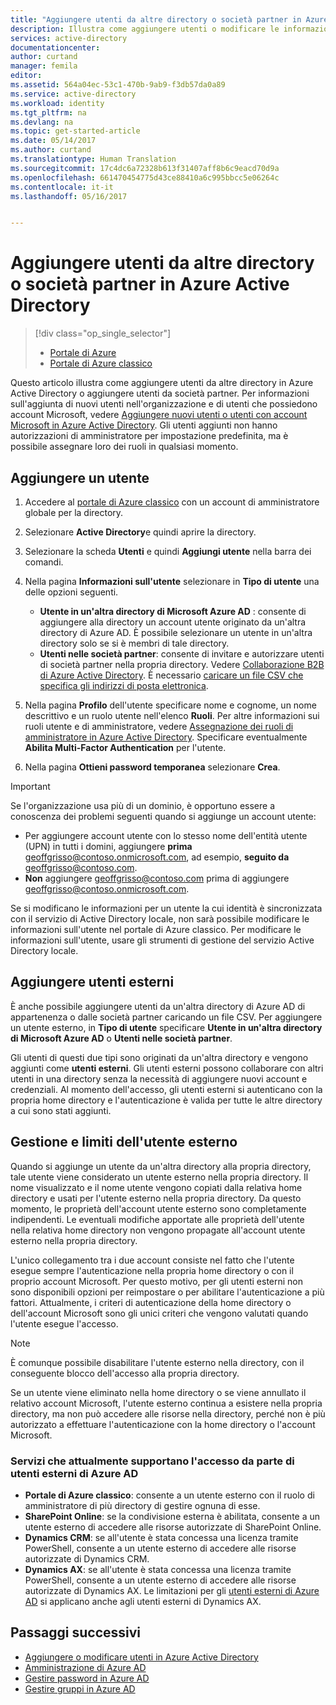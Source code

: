 ```yaml
---
title: "Aggiungere utenti da altre directory o società partner in Azure Active Directory | Documentazione Microsoft"
description: Illustra come aggiungere utenti o modificare le informazioni sugli utenti in Azure Active Directory, inclusi gli utenti esterni e guest.
services: active-directory
documentationcenter: 
author: curtand
manager: femila
editor: 
ms.assetid: 564a04ec-53c1-470b-9ab9-f3db57da0a89
ms.service: active-directory
ms.workload: identity
ms.tgt_pltfrm: na
ms.devlang: na
ms.topic: get-started-article
ms.date: 05/14/2017
ms.author: curtand
ms.translationtype: Human Translation
ms.sourcegitcommit: 17c4dc6a72328b613f31407aff8b6c9eacd70d9a
ms.openlocfilehash: 661470454775d43ce88410a6c995bbcc5e06264c
ms.contentlocale: it-it
ms.lasthandoff: 05/16/2017


---
```

# <a name="add-users-from-other-directories-or-partner-companies-in-azure-active-directory"></a>Aggiungere utenti da altre directory o società partner in Azure Active Directory
> [!div class="op_single_selector"]
> * [Portale di Azure](active-directory-users-create-external-azure-portal.md )
> * [Portale di Azure classico](active-directory-create-users-external.md)
>
>

Questo articolo illustra come aggiungere utenti da altre directory in Azure Active Directory o aggiungere utenti da società partner. Per informazioni sull'aggiunta di nuovi utenti nell'organizzazione e di utenti che possiedono account Microsoft, vedere [Aggiungere nuovi utenti o utenti con account Microsoft in Azure Active Directory](active-directory-create-users.md). Gli utenti aggiunti non hanno autorizzazioni di amministratore per impostazione predefinita, ma è possibile assegnare loro dei ruoli in qualsiasi momento.

## <a name="add-a-user"></a>Aggiungere un utente
1. Accedere al [portale di Azure classico](https://manage.windowsazure.com) con un account di amministratore globale per la directory.
2. Selezionare **Active Directory**e quindi aprire la directory.
3. Selezionare la scheda **Utenti** e quindi **Aggiungi utente** nella barra dei comandi.
4. Nella pagina **Informazioni sull'utente** selezionare in **Tipo di utente** una delle opzioni seguenti.

   * **Utente in un'altra directory di Microsoft Azure AD** : consente di aggiungere alla directory un account utente originato da un'altra directory di Azure AD. È possibile selezionare un utente in un'altra directory solo se si è membri di tale directory.
   * **Utenti nelle società partner**: consente di invitare e autorizzare utenti di società partner nella propria directory. Vedere [Collaborazione B2B di Azure Active Directory](active-directory-b2b-what-is-azure-ad-b2b.md). È necessario [caricare un file CSV che specifica gli indirizzi di posta elettronica](active-directory-b2b-references-csv-file-format.md).
5. Nella pagina **Profilo** dell'utente specificare nome e cognome, un nome descrittivo e un ruolo utente nell'elenco **Ruoli**. Per altre informazioni sui ruoli utente e di amministratore, vedere [Assegnazione dei ruoli di amministratore in Azure Active Directory](active-directory-assign-admin-roles.md). Specificare eventualmente **Abilita Multi-Factor Authentication** per l'utente.
6. Nella pagina **Ottieni password temporanea** selezionare **Crea**.

> [!IMPORTANT]
> Se l'organizzazione usa più di un dominio, è opportuno essere a conoscenza dei problemi seguenti quando si aggiunge un account utente:
>
> * Per aggiungere account utente con lo stesso nome dell'entità utente (UPN) in tutti i domini, aggiungere **prima** geoffgrisso@contoso.onmicrosoft.com, ad esempio, **seguito da** geoffgrisso@contoso.com.
> * **Non** aggiungere geoffgrisso@contoso.com prima di aggiungere geoffgrisso@contoso.onmicrosoft.com.
>

Se si modificano le informazioni per un utente la cui identità è sincronizzata con il servizio di Active Directory locale, non sarà possibile modificare le informazioni sull'utente nel portale di Azure classico. Per modificare le informazioni sull'utente, usare gli strumenti di gestione del servizio Active Directory locale.

## <a name="add-external-users"></a>Aggiungere utenti esterni
È anche possibile aggiungere utenti da un'altra directory di Azure AD di appartenenza o dalle società partner caricando un file CSV. Per aggiungere un utente esterno, in **Tipo di utente** specificare **Utente in un'altra directory di Microsoft Azure AD** o **Utenti nelle società partner**.

Gli utenti di questi due tipi sono originati da un'altra directory e vengono aggiunti come **utenti esterni**. Gli utenti esterni possono collaborare con altri utenti in una directory senza la necessità di aggiungere nuovi account e credenziali. Al momento dell'accesso, gli utenti esterni si autenticano con la propria home directory e l'autenticazione è valida per tutte le altre directory a cui sono stati aggiunti.

## <a name="external-user-management-and-limitations"></a>Gestione e limiti dell'utente esterno
Quando si aggiunge un utente da un'altra directory alla propria directory, tale utente viene considerato un utente esterno nella propria directory. Il nome visualizzato e il nome utente vengono copiati dalla relativa home directory e usati per l'utente esterno nella propria directory. Da questo momento, le proprietà dell'account utente esterno sono completamente indipendenti. Le eventuali modifiche apportate alle proprietà dell'utente nella relativa home directory non vengono propagate all'account utente esterno nella propria directory.

L'unico collegamento tra i due account consiste nel fatto che l'utente esegue sempre l'autenticazione nella propria home directory o con il proprio account Microsoft. Per questo motivo, per gli utenti esterni non sono disponibili opzioni per reimpostare o per abilitare l'autenticazione a più fattori. Attualmente, i criteri di autenticazione della home directory o dell'account Microsoft sono gli unici criteri che vengono valutati quando l'utente esegue l'accesso.

> [!NOTE]
> È comunque possibile disabilitare l'utente esterno nella directory, con il conseguente blocco dell'accesso alla propria directory.
>
>

Se un utente viene eliminato nella home directory o se viene annullato il relativo account Microsoft, l'utente esterno continua a esistere nella propria directory, ma non può accedere alle risorse nella directory, perché non è più autorizzato a effettuare l'autenticazione con la home directory o l'account Microsoft.

### <a name="services-that-currently-support-access-by-azure-ad-external-users"></a>Servizi che attualmente supportano l'accesso da parte di utenti esterni di Azure AD
* **Portale di Azure classico**: consente a un utente esterno con il ruolo di amministratore di più directory di gestire ognuna di esse.
* **SharePoint Online**: se la condivisione esterna è abilitata, consente a un utente esterno di accedere alle risorse autorizzate di SharePoint Online.
* **Dynamics CRM**: se all'utente è stata concessa una licenza tramite PowerShell, consente a un utente esterno di accedere alle risorse autorizzate di Dynamics CRM.
* **Dynamics AX**: se all'utente è stata concessa una licenza tramite PowerShell, consente a un utente esterno di accedere alle risorse autorizzate di Dynamics AX. Le limitazioni per gli [utenti esterni di Azure AD](#known-limitations-of-azure-ad-external-users) si applicano anche agli utenti esterni di Dynamics AX.

## <a name="next-steps"></a>Passaggi successivi
* [Aggiungere o modificare utenti in Azure Active Directory](active-directory-create-users.md)
* [Amministrazione di Azure AD](active-directory-administer.md)
* [Gestire password in Azure AD](active-directory-manage-passwords.md)
* [Gestire gruppi in Azure AD](active-directory-manage-groups.md)

